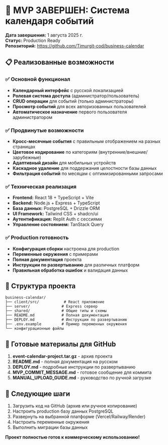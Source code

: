 # 🚀 MVP ЗАВЕРШЕН: Система календаря событий

**Дата завершения:** 1 августа 2025 г.  
**Статус:** Production Ready  
**Репозиторий:** https://github.com/Timurgit-cod/business-calendar

## 📋 Реализованные возможности

### ✅ Основной функционал
- **Календарный интерфейс** с русской локализацией
- **Ролевая система доступа** (администратор/пользователь)
- **CRUD операции** для событий (только администраторы)
- **Просмотр событий** для всех авторизованных пользователей
- **Автоматическое назначение** первого пользователя администратором

### ✅ Продвинутые возможности
- **Кросс-месячные события** с правильным отображением на разных страницах
- **Цветовое кодирование** по категориям (внутренние/внешние/зарубежные)
- **Адаптивный дизайн** для мобильных устройств
- **Каскадное удаление** для поддержания целостности базы данных
- **Фильтрация событий** по месяцам с оптимизированными запросами

### ✅ Техническая реализация
- **Frontend:** React 18 + TypeScript + Vite
- **Backend:** Node.js + Express + TypeScript
- **База данных:** PostgreSQL + Drizzle ORM
- **UI Framework:** Tailwind CSS + shadcn/ui
- **Аутентификация:** Replit Auth с сессиями
- **Управление состоянием:** TanStack Query

### ✅ Production готовность
- **Конфигурация сборки** настроена для production
- **Переменные окружения** с примерами
- **Полная документация** проекта
- **Инструкции по развертыванию** для различных платформ
- **Правильная обработка ошибок** и валидация данных

## 📁 Структура проекта

```
business-calendar/
├── client/src/           # React приложение
├── server/              # Express сервер  
├── shared/              # Общие типы и схемы
├── README.md            # Полная документация
├── DEPLOY.md            # Инструкции по развертыванию
├── .env.example         # Пример переменных окружения
└── конфигурационные файлы
```

## 🚀 Готовые материалы для GitHub

1. **event-calendar-project.tar.gz** - архив проекта
2. **README.md** - полная документация на русском
3. **DEPLOY.md** - подробные инструкции по развертыванию  
4. **MVP_COMMIT_MESSAGE.md** - готовое сообщение для коммита
5. **MANUAL_UPLOAD_GUIDE.md** - руководство по ручной загрузке

## 🎯 Следующие шаги

1. Загрузить код на GitHub (архив или ручное копирование)
2. Настроить production базу данных PostgreSQL
3. Развернуть на выбранной платформе (Vercel/Railway/Render)
4. Настроить переменные окружения
5. Выполнить миграции базы данных

**Проект полностью готов к коммерческому использованию!**